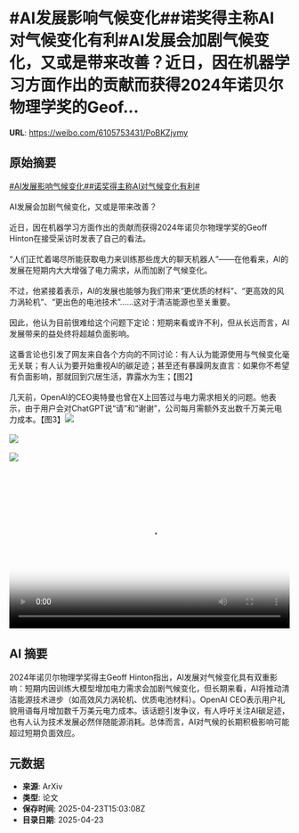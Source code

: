 # #AI发展影响气候变化##诺奖得主称AI对气候变化有利#AI发展会加剧气候变化，又或是带来改善？近日，因在机器学习方面作出的贡献而获得2024年诺贝尔物理学奖的Geof...

**URL**: https://weibo.com/6105753431/PoBKZjymy

## 原始摘要

<a href="https://m.weibo.cn/search?containerid=231522type%3D1%26t%3D10%26q%3D%23AI%E5%8F%91%E5%B1%95%E5%BD%B1%E5%93%8D%E6%B0%94%E5%80%99%E5%8F%98%E5%8C%96%23&amp;extparam=%23AI%E5%8F%91%E5%B1%95%E5%BD%B1%E5%93%8D%E6%B0%94%E5%80%99%E5%8F%98%E5%8C%96%23" data-hide=""><span class="surl-text">#AI发展影响气候变化#</span></a><a href="https://m.weibo.cn/search?containerid=231522type%3D1%26t%3D10%26q%3D%23%E8%AF%BA%E5%A5%96%E5%BE%97%E4%B8%BB%E7%A7%B0AI%E5%AF%B9%E6%B0%94%E5%80%99%E5%8F%98%E5%8C%96%E6%9C%89%E5%88%A9%23&amp;extparam=%23%E8%AF%BA%E5%A5%96%E5%BE%97%E4%B8%BB%E7%A7%B0AI%E5%AF%B9%E6%B0%94%E5%80%99%E5%8F%98%E5%8C%96%E6%9C%89%E5%88%A9%23" data-hide=""><span class="surl-text">#诺奖得主称AI对气候变化有利#</span></a><br><br>AI发展会加剧气候变化，又或是带来改善？<br><br>近日，因在机器学习方面作出的贡献而获得2024年诺贝尔物理学奖的Geoff Hinton在接受采访时发表了自己的看法。<br><br>“人们正忙着竭尽所能获取电力来训练那些庞大的聊天机器人”——在他看来，AI的发展在短期内大大增强了电力需求，从而加剧了气候变化。<br><br>不过，他紧接着表示，AI的发展也能够为我们带来“更优质的材料”、“更高效的风力涡轮机”、“更出色的电池技术”……这对于清洁能源也至关重要。<br><br>因此，他认为目前很难给这个问题下定论：短期来看或许不利，但从长远而言，AI发展带来的益处终将超越负面影响。<br><br>这番言论也引发了网友来自各个方向的不同讨论：有人认为能源使用与气候变化毫无关联；有人认为要开始重视AI的碳足迹；甚至还有暴躁网友直言：如果你不希望有负面影响，那就回到穴居生活，靠露水为生；【图2】<br><br>几天前，OpenAI的CEO奥特曼也曾在X上回答过与电力需求相关的问题。他表示，由于用户会对ChatGPT说“请”和“谢谢”，公司每月需额外支出数千万美元电力成本。【图3】<img style="" src="https://tvax2.sinaimg.cn/large/006Fd7o3ly1i0qvvxmezwj30k00k0gmc.jpg" referrerpolicy="no-referrer"><br><br><img style="" src="https://tvax2.sinaimg.cn/large/006Fd7o3gy1i0qvveyqoqj32fq35cu0y.jpg" referrerpolicy="no-referrer"><br><br><img style="" src="https://tvax3.sinaimg.cn/large/006Fd7o3gy1i0qvvfjrl8j30wg0ngdo7.jpg" referrerpolicy="no-referrer"><br><br><br clear="both"><div style="clear: both"></div><video controls="controls" poster="https://tvax2.sinaimg.cn/orj480/006Fd7o3ly1i0qvvxop64j30k00k0gmc.jpg" style="width: 100%"><source src="https://f.video.weibocdn.com/o0/ky3VnOrelx08nHs5bJ16010412007sFd0E010.mp4?label=mp4_720p&amp;template=720x720.24.0&amp;ori=0&amp;ps=1CwnkDw1GXwCQx&amp;Expires=1745424166&amp;ssig=iETYqkrcdu&amp;KID=unistore,video"><source src="https://f.video.weibocdn.com/o0/khv3eYTPlx08nHs4YGys0104120040iv0E010.mp4?label=mp4_hd&amp;template=540x540.24.0&amp;ori=0&amp;ps=1CwnkDw1GXwCQx&amp;Expires=1745424166&amp;ssig=%2BoqGVPbkpm&amp;KID=unistore,video"><source src="https://f.video.weibocdn.com/o0/1V12lWV7lx08nHs4NFu0010412002g1q0E010.mp4?label=mp4_ld&amp;template=360x360.24.0&amp;ori=0&amp;ps=1CwnkDw1GXwCQx&amp;Expires=1745424166&amp;ssig=M9Jh7GNcFL&amp;KID=unistore,video"><p>视频无法显示，请前往<a href="https://video.weibo.com/show?fid=1034%3A5158649778077716" target="_blank" rel="noopener noreferrer">微博视频</a>观看。</p></video>

## AI 摘要

2024年诺贝尔物理学奖得主Geoff Hinton指出，AI发展对气候变化具有双重影响：短期内因训练大模型增加电力需求会加剧气候变化，但长期来看，AI将推动清洁能源技术进步（如高效风力涡轮机、优质电池材料）。OpenAI CEO表示用户礼貌用语每月增加数千万美元电力成本。该话题引发争议，有人呼吁关注AI碳足迹，也有人认为技术发展必然伴随能源消耗。总体而言，AI对气候的长期积极影响可能超过短期负面效应。

## 元数据

- **来源**: ArXiv
- **类型**: 论文
- **保存时间**: 2025-04-23T15:03:08Z
- **目录日期**: 2025-04-23
